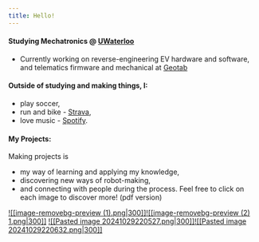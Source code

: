 ```yaml
---
title: Hello!
---
```

#### Studying Mechatronics @ [UWaterloo](https://uwaterloo.ca/engineering/)
- Currently working on reverse-engineering EV hardware and software, and telematics firmware and mechanical at [Geotab](https://www.geotab.com/)
#### Outside of studying and making things, I:
- play soccer,
- run and bike - [Strava](https://strava.app.link/0cGqWokPRHb),
- love music - [Spotify](https://open.spotify.com/user/ernestwang135791?si=eb867f3241e14a72).
#### My Projects:
Making projects is 
- my way of learning and applying my knowledge,
- discovering new ways of robot-making,
- and connecting with people during the process.
Feel free to click on each image to discover more!
(pdf version)

[![[image-removebg-preview (1).png|300]]](obsidian://open?vault=content&file=Projects%2FDummy-Robotic-Arm)[![[image-removebg-preview (2) 1.png|300]]](obsidian://open?vault=content&file=Projects%2FWheel-legged%20Robot)
[![[Pasted image 20241029220527.png|300]]](obsidian://open?vault=content&file=Projects%2FHumanoid%20%40%20UW%20RoboSoccer)[![[Pasted image 20241029220632.png|300]]](obsidian://open?vault=content&file=Projects%2FBiomechanical%20Robotic%20Hand)





